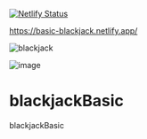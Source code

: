 [![Netlify Status](https://api.netlify.com/api/v1/badges/883c5fcb-8df0-488d-9a96-41509fb7da76/deploy-status)](https://app.netlify.com/sites/basic-blackjack/deploys)

https://basic-blackjack.netlify.app/

![blackjack](https://user-images.githubusercontent.com/74496368/204286676-efbdc08c-9e00-4e45-b9af-699bc5251e57.png)

![image](https://user-images.githubusercontent.com/74496368/204314950-bd603fc1-b185-4483-bf8d-9862744094c1.png)

# blackjackBasic
blackjackBasic
